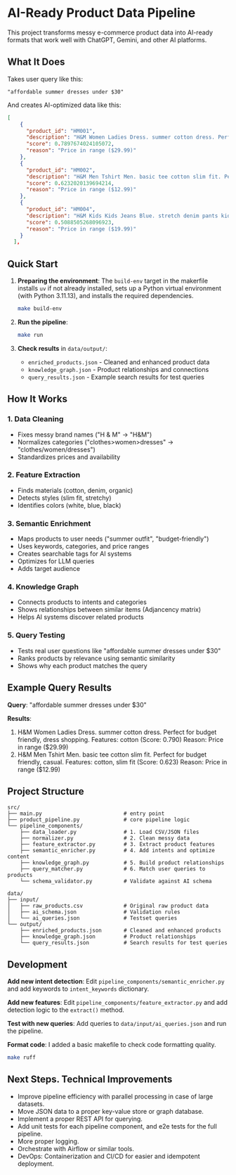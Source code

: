 # AI-Ready Product Data Pipeline

This project transforms messy e-commerce product data into AI-ready formats that work well with ChatGPT, Gemini, and other AI platforms.

## What It Does

Takes user query like this:
```
"affordable summer dresses under $30"
```

And creates AI-optimized data like this:
```json
[
    {
      "product_id": "HM001",
      "description": "H&M Women Ladies Dress. summer cotton dress. Perfect for budget friendly, dress shopping. Features: cotton",
      "score": 0.7897674024105072,
      "reason": "Price in range ($29.99)"
    },
    {
      "product_id": "HM002",
      "description": "H&M Men Tshirt Men. basic tee cotton slim fit. Perfect for budget friendly, casual. Features: cotton, slim fit",
      "score": 0.6232020139694214,
      "reason": "Price in range ($12.99)"
    },
    {
      "product_id": "HM004",
      "description": "H&M Kids Kids Jeans Blue. stretch denim pants kids. Perfect for budget friendly, comfort. Features: denim, stretchy, blue color",
      "score": 0.5088505268096923,
      "reason": "Price in range ($19.99)"
    }
  ],
```

## Quick Start

1. **Preparing the environment**:
The `build-env` target in the makerfile installs `uv` if not already installed, sets up a Python virtual environment (with Python 3.11.13), and installs the required dependencies.

   ```bash
   make build-env
   ```

2. **Run the pipeline**:
   ```bash
   make run
   ```

3. **Check results** in `data/output/`:
   - `enriched_products.json` - Cleaned and enhanced product data
   - `knowledge_graph.json` - Product relationships and connections  
   - `query_results.json` - Example search results for test queries

## How It Works

### 1. Data Cleaning
- Fixes messy brand names ("H & M" → "H&M")
- Normalizes categories ("clothes>women>dresses" → "clothes/women/dresses")
- Standardizes prices and availability

### 2. Feature Extraction
- Finds materials (cotton, denim, organic)
- Detects styles (slim fit, stretchy)
- Identifies colors (white, blue, black)

### 3. Semantic Enrichment
- Maps products to user needs ("summer outfit", "budget-friendly")
- Uses keywords, categories, and price ranges
- Creates searchable tags for AI systems
- Optimizes for LLM queries
- Adds target audience

### 4. Knowledge Graph
- Connects products to intents and categories
- Shows relationships between similar items (Adjancency matrix)
- Helps AI systems discover related products

### 5. Query Testing
- Tests real user questions like "affordable summer dresses under $30"
- Ranks products by relevance using semantic similarity
- Shows why each product matches the query

## Example Query Results

**Query**: "affordable summer dresses under $30"

**Results**:
1. H&M Women Ladies Dress. summer cotton dress. Perfect for budget friendly, dress shopping. Features: cotton (Score: 0.790)
Reason: Price in range ($29.99)
2. H&M Men Tshirt Men. basic tee cotton slim fit. Perfect for budget friendly, casual. Features: cotton, slim fit (Score: 0.623)
Reason: Price in range ($12.99)

## Project Structure

```
src/
├── main.py                          # entry point
├── product_pipeline.py              # core pipeline logic
└── pipeline_components/
    ├── data_loader.py               # 1. Load CSV/JSON files
    ├── normalizer.py                # 2. Clean messy data
    ├── feature_extractor.py         # 3. Extract product features
    ├── semantic_enricher.py         # 4. Add intents and optimize content
    ├── knowledge_graph.py           # 5. Build product relationships
    ├── query_matcher.py             # 6. Match user queries to products
    └── schema_validator.py          # Validate against AI schema

data/
├── input/
│   ├── raw_products.csv             # Original raw product data
│   ├── ai_schema.json               # Validation rules
│   └── ai_queries.json              # Testset queries
└── output/
    ├── enriched_products.json       # Cleaned and enhanced products
    ├── knowledge_graph.json         # Product relationships
    └── query_results.json           # Search results for test queries
```

## Development

**Add new intent detection**:
Edit `pipeline_components/semantic_enricher.py` and add keywords to `intent_keywords` dictionary.

**Add new features**:
Edit `pipeline_components/feature_extractor.py` and add detection logic to the `extract()` method.

**Test with new queries**:
Add queries to `data/input/ai_queries.json` and run the pipeline.


**Format code**:
I added a basic makefile to check code formatting quality.

```bash
make ruff
```

## Next Steps. Technical Improvements
- Improve pipeline efficiency with parallel processing in case of large datasets.
- Move JSON data to a proper key-value store or graph database.
- Implement a proper REST API for querying.
- Add unit tests for each pipeline component, and e2e tests for the full pipeline.
- More proper logging.
- Orchestrate with Airflow or similar tools.
- DevOps: Containerization and CI/CD for easier and idempotent deployment.
